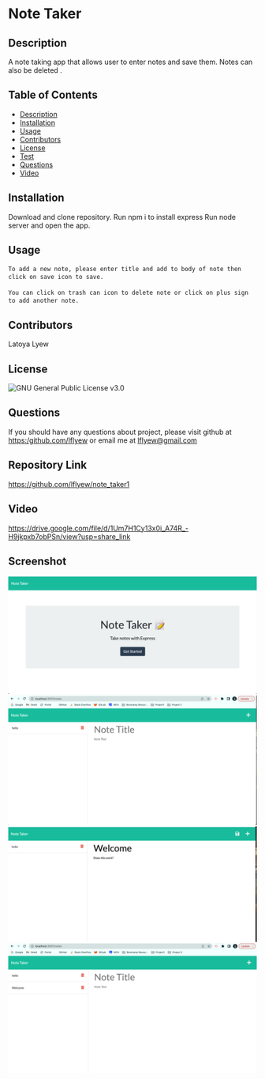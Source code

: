 # Note Taker 
## Description
  
 A note taking app that allows user to enter notes and save them.  Notes can also be deleted .

  ## Table of Contents
  - [Description](#description)
  - [Installation](#installation)
  - [Usage](#usage)
  - [Contributors](#contributors)
  - [License](#license)
  - [Test](#tests)
  - [Questions](#questions)
  - [Video](#video)


  ## Installation
  Download and clone repository. 
  Run npm i to install express
  Run node server and open the app.

  ## Usage

    To add a new note, please enter title and add to body of note then click on save icon to save.

    You can click on trash can icon to delete note or click on plus sign to add another note.
  
  ## Contributors

  Latoya Lyew


  ## License
  
![GNU General Public License v3.0](https://img.shields.io/badge/license-GNU%20General%20Public%20License%20v3.0-green)

 

  ## Questions

  If you should have any questions about project, please visit github at [https:/github.com/lflyew](https://github.com/lflyew/) or email me at lflyew@gmail.com

  ## Repository Link

 https://github.com/lflyew/note_taker1

  ## Video

 https://drive.google.com/file/d/1Um7H1Cy13x0i_A74R_-H9jkpxb7obPSn/view?usp=share_link

  ## Screenshot

  ![Screenshot](./public/assets/images/2022-11-20_22-24-33.png)
  ![Screenshot](./public/assets/images/2022-11-20_22-24-51.png)
  ![Screenshot](./public/assets/images/2022-11-20_22-25-15.png)
  ![Screenshot](./public/assets/images/2022-11-20_22-25-33.png)






  
